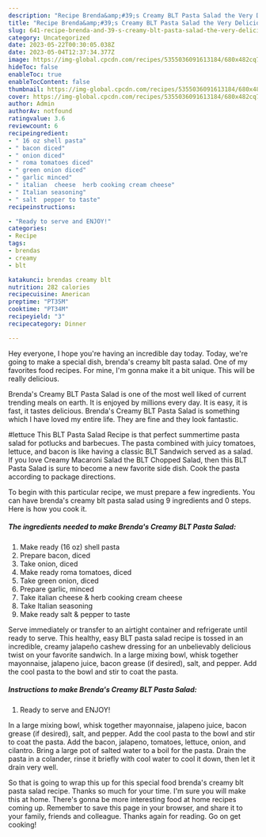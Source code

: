 ```yaml
---
description: "Recipe Brenda&amp;#39;s Creamy BLT Pasta Salad the Very Delicious}"
title: "Recipe Brenda&amp;#39;s Creamy BLT Pasta Salad the Very Delicious}"
slug: 641-recipe-brenda-and-39-s-creamy-blt-pasta-salad-the-very-delicious
category: Uncategorized
date: 2023-05-22T00:30:05.038Z
date: 2023-05-04T12:37:34.377Z
image: https://img-global.cpcdn.com/recipes/5355036091613184/680x482cq70/brendas-creamy-blt-pasta-salad-recipe-main-photo.jpg
hideToc: false
enableToc: true
enableTocContent: false
thumbnail: https://img-global.cpcdn.com/recipes/5355036091613184/680x482cq70/brendas-creamy-blt-pasta-salad-recipe-main-photo.jpg
cover: https://img-global.cpcdn.com/recipes/5355036091613184/680x482cq70/brendas-creamy-blt-pasta-salad-recipe-main-photo.jpg
author: Admin
authorAv: notfound
ratingvalue: 3.6
reviewcount: 6
recipeingredient:
- " 16 oz shell pasta"
- " bacon diced"
- " onion diced"
- " roma tomatoes diced"
- " green onion diced"
- " garlic minced"
- " italian  cheese  herb cooking cream cheese"
- " Italian seasoning"
- " salt  pepper to taste"
recipeinstructions:

- "Ready to serve and ENJOY!"
categories:
- Recipe
tags:
- brendas
- creamy
- blt

katakunci: brendas creamy blt 
nutrition: 282 calories
recipecuisine: American
preptime: "PT35M"
cooktime: "PT34M"
recipeyield: "3"
recipecategory: Dinner

---
```



Hey everyone, I hope you're having an incredible day today. Today, we're going to make a special dish, brenda&#39;s creamy blt pasta salad. One of my favorites food recipes. For mine, I'm gonna make it a bit unique. This will be really delicious.

Brenda&#39;s Creamy BLT Pasta Salad is one of the most well liked of current trending meals on earth. It is enjoyed by millions every day. It is easy, it is fast, it tastes delicious. Brenda&#39;s Creamy BLT Pasta Salad is something which I have loved my entire life. They are fine and they look fantastic.

#lettuce This BLT Pasta Salad Recipe is that perfect summertime pasta salad for potlucks and barbecues. The pasta combined with juicy tomatoes, lettuce, and bacon is like having a classic BLT Sandwich served as a salad. If you love Creamy Macaroni Salad the BLT Chopped Salad, then this BLT Pasta Salad is sure to become a new favorite side dish. Cook the pasta according to package directions.


To begin with this particular recipe, we must prepare a few ingredients. You can have brenda&#39;s creamy blt pasta salad using 9 ingredients and 0 steps. Here is how you cook it.

<!--inarticleads1-->

##### The ingredients needed to make Brenda&#39;s Creamy BLT Pasta Salad:

1. Make ready  (16 oz) shell pasta
1. Prepare  bacon, diced
1. Take  onion, diced
1. Make ready  roma tomatoes, diced
1. Take  green onion, diced
1. Prepare  garlic, minced
1. Take  italian  cheese &amp; herb cooking cream cheese
1. Take  Italian seasoning
1. Make ready  salt &amp; pepper to taste


Serve immediately or transfer to an airtight container and refrigerate until ready to serve. This healthy, easy BLT pasta salad recipe is tossed in an incredible, creamy jalapeño cashew dressing for an unbelievably delicious twist on your favorite sandwich. In a large mixing bowl, whisk together mayonnaise, jalapeno juice, bacon grease (if desired), salt, and pepper. Add the cool pasta to the bowl and stir to coat the pasta. 

<!--inarticleads2-->

##### Instructions to make Brenda&#39;s Creamy BLT Pasta Salad:


1. Ready to serve and ENJOY!

In a large mixing bowl, whisk together mayonnaise, jalapeno juice, bacon grease (if desired), salt, and pepper. Add the cool pasta to the bowl and stir to coat the pasta. Add the bacon, jalapeno, tomatoes, lettuce, onion, and cilantro. Bring a large pot of salted water to a boil for the pasta. Drain the pasta in a colander, rinse it briefly with cool water to cool it down, then let it drain very well. 

So that is going to wrap this up for this special food brenda&#39;s creamy blt pasta salad recipe. Thanks so much for your time. I'm sure you will make this at home. There's gonna be more interesting food at home recipes coming up. Remember to save this page in your browser, and share it to your family, friends and colleague. Thanks again for reading. Go on get cooking!

